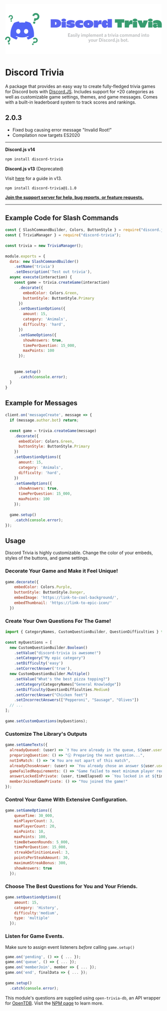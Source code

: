 ![Banner](images/banner_transparent.png)


# Discord Trivia


A package that provides an easy way to create fully-fledged trivia games for Discord bots with [Discord.JS](https://discord.js.org/#/). Includes support for +20 categories as well as customizable game settings, themes, and game messages. Comes with a built-in leaderboard system to track scores and rankings.


## 2.0.3

- Fixed bug causing error message "Invalid Root!"
- Compilation now targets ES2020


---


**Discord.js v14**


```bash
npm install discord-trivia
```


**Discord.js v13** (Deprecated)


Visit [here](https://github.com/Elitezen/discord-trivia/tree/aeed2957b0a8adb9488ba7f3eb6a2ac17d83ab8a) for a guide in v13.


```bash
npm install discord-trivia@1.1.0
```


[**Join the support server for help, bug reports, or feature requests.**](https://discord.gg/wtwM4HhbAr)


---


## Example Code for Slash Commands


```js
const { SlashCommandBuilder, Colors, ButtonStyle } = require("discord.js");
const { TriviaManager } = require("discord-trivia");

const trivia = new TriviaManager();

module.exports = {
  data: new SlashCommandBuilder()
    .setName('trivia')
    .setDescription('Test out trivia'),
  async execute(interaction) {
    const game = trivia.createGame(interaction)
      .decorate({
        embedColor: Colors.Green,
        buttonStyle: ButtonStyle.Primary
      })
      .setQuestionOptions({
        amount: 15,
        category: 'Animals',
        difficulty: 'hard',
      })
      .setGameOptions({
        showAnswers: true,
        timePerQuestion: 15_000,
        maxPoints: 100
      });


    game.setup()
      .catch(console.error);
  }
}
```


## Example for Messages


```js
client.on('messageCreate', message => {
  if (message.author.bot) return;

  const game = trivia.createGame(message)
    .decorate({
      embedColor: Colors.Green,
      buttonStyle: ButtonStyle.Primary
    })
    .setQuestionOptions({
      amount: 15,
      category: 'Animals',
      difficulty: 'hard',
    })
    .setGameOptions({
      showAnswers: true,
      timePerQuestion: 15_000,
      maxPoints: 100
    });

  game.setup()
    .catch(console.error);
});
```


## Usage


Discord Trivia is highly customizable. Change the color of your embeds, styles of the buttons, and game settings.


### Decorate Your Game and Make it Feel Unique!


```js
game.decorate({
    embedColor: Colors.Purple,
    buttonStyle: ButtonStyle.Danger,
    embedImage: 'https://link-to-cool-background/',
    embedThumbnail: 'https://link-to-epic-icon/'
  })
```


### Create Your Own Questions For The Game!


```js
import { CategoryNames, CustomQuestionBuilder, QuestionDifficulties } from "discord-trivia";

const myQuestions = [
  new CustomQuestionBuilder.Boolean()
    .setValue("discord-trivia is awesome!")
    .setCategory("My epic category")
    .setDifficulty('easy')
    .setCorrectAnswer('true'),
  new CustomQuestionBuilder.Multiple()
    .setValue("What's the best pizza topping?")
    .setCategory(CategoryNames["General Knowledge"])
    .setDifficulty(QuestionDifficulties.Medium)
    .setCorrectAnswer("Chicken feet")
    .setIncorrectAnswers(["Pepperoni", "Sausage", "Olives"])
  // ...
];

game.setCustomQuestions(myQuestions);
```


### Customize The Library's Outputs


```js
game.setGameTexts({
  alreadyQueued: (user) => `❗ You are already in the queue, ${user.username}`,
  preparingQuestion: () => "🕥 Preparing the next question...",
  notInMatch: () => "❌ You are not apart of this match",
  alreadyChoseAnswer: (user) => `You already chose an answer ${user.username}!`,
  gameFailedRequirements: () => "Game failed to meet minimum player requirements",
  answerLockedInPrivate: (user, timeElapsed) => `You locked in at ${timeElapsed / 1000} seconds`,
  memberJoinedGamePrivate: () => "You joined the game!"
});
```


### Control Your Game With Extensive Configuration.


```js
game.setGameOptions({
    queueTime: 30_000,
    minPlayerCount: 3,
    maxPlayerCount: 20,
    minPoints: 10,
    maxPoints: 100,
    timeBetweenRounds: 5_000,
    timePerQuestion: 15_000,
    streakDefinitionLevel: 3,
    pointsPerSteakAmount: 30,
    maximumStreakBonus: 300,
    showAnswers: true
  });
```


### Choose The Best Questions for You and Your Friends.


```js
game.setQuestionOptions({
    amount: 15,
    category: 'History',
    difficulty:'medium',
    type: 'multiple'
  });
```


### Listen for Game Events.


Make sure to assign event listeners *before* calling `game.setup()`


```js
game.on('pending', () => { ... });
game.on('queue', () => { ... });
game.on('memberJoin', member => { ... });
game.on('end', finalData => { ... });

game.setup()
  .catch(console.error);
```


This module's questions are supplied using `open-trivia-db`, an API wrapper for [OpenTDB](https://opentdb.com/). Visit the [NPM page](https://www.npmjs.com/package/open-trivia-db) to learn more.